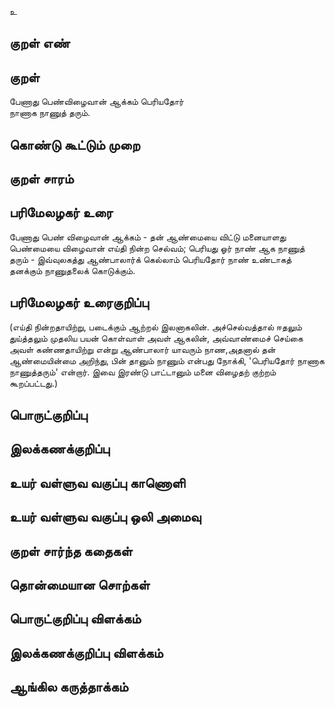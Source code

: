 உ

## குறள் எண் 


## குறள் 
பேணாது பெண்விழைவான் ஆக்கம் பெரியதோர்  
நாணாக நாணுத் தரும்.

## கொண்டு கூட்டும் முறை


## குறள் சாரம் 


## பரிமேலழகர் உரை
பேணாது பெண் விழைவான் ஆக்கம் - தன் ஆண்மையை விட்டு மனையாளது பெண்மையை விழைவான் எய்தி நின்ற செல்வம்; பெரியது ஓர் நாண் ஆக நாணுத் தரும் - இவ்வுலகத்து ஆண்பாலார்க் கெல்லாம் பெரியதோர் நாண் உண்டாகத் தனக்கும் நாணுதலைக் கொடுக்கும். 

## பரிமேலழகர் உரைகுறிப்பு   
(எய்தி நின்றதாயிற்று, படைக்கும் ஆற்றல் இலனாகலின். அச்செல்வத்தால் ஈதலும் துய்த்தலும் முதலிய பயன் கொள்வாள் அவள் ஆகலின், அவ்வாண்மைச் செய்கை அவள் கண்ணதாயிற்று என்று ஆண்பாலார் யாவரும் நாண,அதனால் தன் ஆண்மையின்மை அறிந்து, பின் தானும் நாணும் என்பது நோக்கி, 'பெரியதோர் நாணாக நாணுத்தரும்' என்றார். இவை இரண்டு பாட்டானும் மனை விழைதற் குற்றம் கூறப்பட்டது.)

## பொருட்குறிப்பு 


## இலக்கணக்குறிப்பு  


## உயர் வள்ளுவ வகுப்பு காணொளி


## உயர் வள்ளுவ வகுப்பு ஒலி அமைவு 

 
## குறள் சார்ந்த கதைகள் 


## தொன்மையான சொற்கள்


## பொருட்குறிப்பு விளக்கம்


## இலக்கணக்குறிப்பு விளக்கம்


## ஆங்கில கருத்தாக்கம் 


